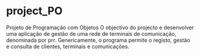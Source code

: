 # project_PO
Projeto de Programação com Objetos
O objectivo do projecto e desenvolver uma aplicação de gestão de uma rede de terminais de comunicação, denominada por prr. Genericamente, o programa permite o registo, gestão e consulta de clientes, terminais e comunicações. 
